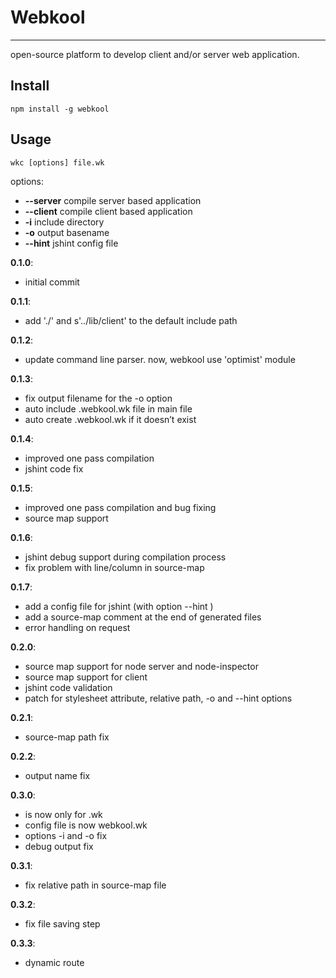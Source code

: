 # Webkool
***
open-source platform to develop client and/or server web application.

## Install

    npm install -g webkool
    
## Usage

    wkc [options] file.wk

  options:
  
-   **--server**	compile server based application
-   **--client**	compile client based application
-   **-i**			include directory
-   **-o**			output basename
-	**--hint**		jshint config file


**0.1.0**:

-   initial commit

**0.1.1**:

-   add './' and s'../lib/client' to the default include path

**0.1.2**:

-	update command line parser. now, webkool use 'optimist' module

**0.1.3**:

-	fix output filename for the -o option
-	auto include .webkool.wk file in main file
-	auto create .webkool.wk if it doesn’t exist

**0.1.4**:

-	improved one pass compilation
- 	jshint code fix

**0.1.5**:

-	improved one pass compilation and bug fixing
- 	source map support

**0.1.6**:

-	jshint debug support during compilation process
-	fix problem with line/column in source-map

**0.1.7**:

-	add a config file for jshint (with option --hint )
- 	add a source-map comment at the end of generated files
- 	error handling on request

**0.2.0**:

-	source map support for node server and node-inspector
-	source map support for client
- 	jshint code validation
- 	patch for stylesheet attribute, relative path, -o and --hint options

**0.2.1**:

-	source-map path fix

**0.2.2**:

-	output name fix

**0.3.0**:

-	<include> is now only for .wk
-	config file is now webkool.wk
-	options -i and -o fix
-	debug output fix

**0.3.1**:

-	fix relative path in source-map file

**0.3.2**:

-	fix file saving step

**0.3.3**:

- 	dynamic route

